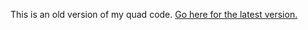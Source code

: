 This is an old version of my quad code.  [Go here for the latest version.](https://github.com/bolandrm/rmb_multicopter)
